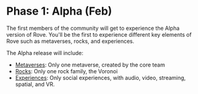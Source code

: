 # Phase 1: Alpha (Feb)

The first members of the community will get to experience the Alpha version of Rove. You'll be the first to experience different key elements of Rove such as metaverses, rocks, and experiences.

The Alpha release will include:

* [Metaverses](broken-reference): Only one metaverse, created by the core team
* [Rocks](broken-reference): Only one rock family, the Voronoi
* [Experiences](broken-reference): Only social experiences, with audio, video, streaming, spatial, and VR.&#x20;
